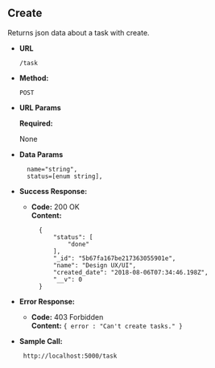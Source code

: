 **Create**
----
  Returns json data about a task with create.

* **URL**
    ```
    /task
    ```

* **Method:**

  `POST`
  
*  **URL Params**

   **Required:**
 
   None

* **Data Params**

  ```
    name="string",
    status=[enum string],
  ```

* **Success Response:**

  * **Code:** 200 OK<br />
    **Content:** 
    ```
      {
          "status": [
              "done"
          ],
          "_id": "5b67fa167be217363055901e",
          "name": "Design UX/UI",
          "created_date": "2018-08-06T07:34:46.198Z",
          "__v": 0
      }
    ```
 
* **Error Response:**

  * **Code:** 403 Forbidden <br />
    **Content:** `{ error : "Can't create tasks." }`

* **Sample Call:**

  ```
   http://localhost:5000/task
  ```